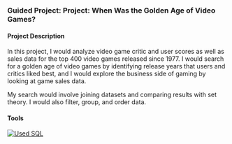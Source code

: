 ### Guided Project: Project: When Was the Golden Age of Video Games?

#### Project Description 
In this project, I would analyze video game critic and user scores as well as sales data for the top 400 video games released since 1977. I would search for a golden age of video games by identifying release years that users and critics liked best, and I would explore the business side of gaming by looking at game sales data.

My search would involve joining datasets and comparing results with set theory. I would also filter, group, and order data.

#### Tools
[![Used SQL](https://img.shields.io/badge/PostgreSQL-316192?style=for-the-badge&logo=postgresql&logoColor=white)](https://github.com/AbbasAnalyst25/Project3/blob/main/Project:%20When%20Was%20the%20Golden%20Age%20of%20Video%20Games%3F.ipynb)
